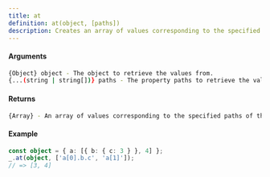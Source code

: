 ```yaml
---
title: at
definition: at(object, [paths])
description: Creates an array of values corresponding to the specified paths of an object.
---
```



#### Arguments


```bash
{Object} object - The object to retrieve the values from.
{...(string | string[])} paths - The property paths to retrieve the values from.
```


#### Returns


```bash
{Array} - An array of values corresponding to the specified paths of the object.
```


#### Example


```ts
const object = { a: [{ b: { c: 3 } }, 4] };
_.at(object, ['a[0].b.c', 'a[1]']);
// => [3, 4]
```
